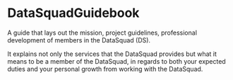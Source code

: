 # DataSquadGuidebook
A  guide that lays out the mission, project guidelines, professional development of members in the DataSquad (DS).

It explains not only the services that the DataSquad provides but what it means to be a member of the DataSquad, in regards to both your expected duties and your personal growth from working with the DataSquad.
